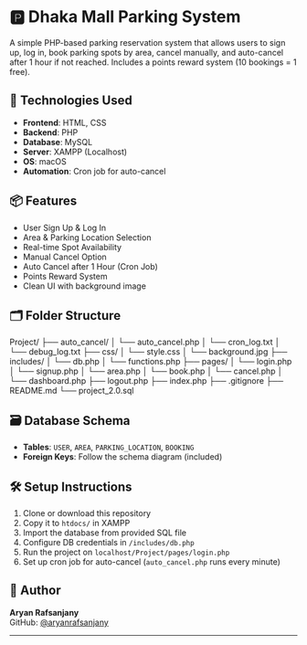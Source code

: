 # 🅿️ Dhaka Mall Parking System

A simple PHP-based parking reservation system that allows users to sign up, log in, book parking spots by area, cancel manually, and auto-cancel after 1 hour if not reached. Includes a points reward system (10 bookings = 1 free).

## 🔧 Technologies Used

- **Frontend**: HTML, CSS
- **Backend**: PHP
- **Database**: MySQL
- **Server**: XAMPP (Localhost)
- **OS**: macOS
- **Automation**: Cron job for auto-cancel

## 📦 Features

- User Sign Up & Log In
- Area & Parking Location Selection
- Real-time Spot Availability
- Manual Cancel Option
- Auto Cancel after 1 Hour (Cron Job)
- Points Reward System
- Clean UI with background image

## 🗂️ Folder Structure

Project/
├── auto_cancel/
│   └── auto_cancel.php
│   └── cron_log.txt
│   └── debug_log.txt
├── css/
│   └── style.css
│   └── background.jpg
├── includes/
│   └── db.php
│   └── functions.php
├── pages/
│   └── login.php
│   └── signup.php
│   └── area.php
│   └── book.php
│   └── cancel.php
│   └── dashboard.php
├── logout.php
├── index.php
├── .gitignore
├── README.md
└── project_2.0.sql



## 🗃️ Database Schema

- **Tables**: `USER`, `AREA`, `PARKING_LOCATION`, `BOOKING`
- **Foreign Keys**: Follow the schema diagram (included)

## 🛠 Setup Instructions

1. Clone or download this repository
2. Copy it to `htdocs/` in XAMPP
3. Import the database from provided SQL file
4. Configure DB credentials in `/includes/db.php`
5. Run the project on `localhost/Project/pages/login.php`
6. Set up cron job for auto-cancel (`auto_cancel.php` runs every minute)

## 📝 Author

**Aryan Rafsanjany**  
GitHub: [@aryanrafsanjany](https://github.com/aryanrafsanjany)

---

